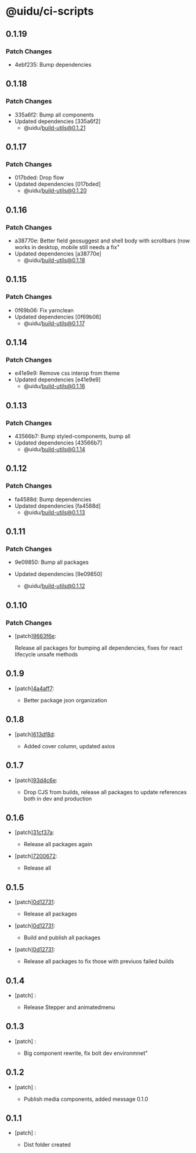 # @uidu/ci-scripts

## 0.1.19

### Patch Changes

- 4ebf235: Bump dependencies

## 0.1.18

### Patch Changes

- 335a6f2: Bump all components
- Updated dependencies [335a6f2]
  - @uidu/build-utils@0.1.21

## 0.1.17

### Patch Changes

- 017bded: Drop flow
- Updated dependencies [017bded]
  - @uidu/build-utils@0.1.20

## 0.1.16

### Patch Changes

- a38770e: Better field geosuggest and shell body with scrollbars (now works in desktop, mobile still needs a fix"
- Updated dependencies [a38770e]
  - @uidu/build-utils@0.1.18

## 0.1.15

### Patch Changes

- 0f69b06: Fix yarnclean
- Updated dependencies [0f69b06]
  - @uidu/build-utils@0.1.17

## 0.1.14

### Patch Changes

- e41e9e9: Remove css interop from theme
- Updated dependencies [e41e9e9]
  - @uidu/build-utils@0.1.16

## 0.1.13

### Patch Changes

- 43566b7: Bump styled-components, bump all
- Updated dependencies [43566b7]
  - @uidu/build-utils@0.1.14

## 0.1.12

### Patch Changes

- fa4588d: Bump dependencies
- Updated dependencies [fa4588d]
  - @uidu/build-utils@0.1.13

## 0.1.11

### Patch Changes

- 9e09850: Bump all packages

- Updated dependencies [9e09850]
  - @uidu/build-utils@0.1.12

## 0.1.10

### Patch Changes

- [patch][9663f6e](https://github.org/uidu-org/guidu/commits/9663f6e):

  Release all packages for bumping all dependencies, fixes for react lifecycle unsafe methods

## 0.1.9

- [patch][4a4aff7](https://github.org/uidu-org/guidu/commits/4a4aff7):

  - Better package json organization

## 0.1.8

- [patch][613df8d](https://github.org/uidu-org/guidu/commits/613df8d):

  - Added cover column, updated axios

## 0.1.7

- [patch][93d4c6e](https://github.org/uidu-org/guidu/commits/93d4c6e):

  - Drop CJS from builds, release all packages to update references both in dev and production

## 0.1.6

- [patch][31cf37a](https://github.org/uidu-org/guidu/commits/31cf37a):

  - Release all packages again

- [patch][7200672](https://github.org/uidu-org/guidu/commits/7200672):

  - Release all

## 0.1.5

- [patch][0d12731](https://github.org/uidu-org/guidu/commits/0d12731):

  - Release all packages

- [patch][0d12731](https://github.org/uidu-org/guidu/commits/0d12731):

  - Build and publish all packages

- [patch][0d12731](https://github.org/uidu-org/guidu/commits/0d12731):

  - Release all packages to fix those with previuos failed builds

## 0.1.4

- [patch] :

  - Release Stepper and animatedmenu

## 0.1.3

- [patch] :

  - Big component rewrite, fix bolt dev environmnet"

## 0.1.2

- [patch] :

  - Publish media components, added message 0.1.0

## 0.1.1

- [patch] :

  - Dist folder created

